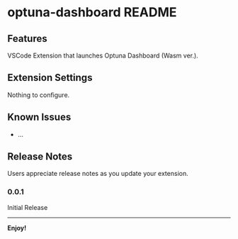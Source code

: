 # optuna-dashboard README

## Features

VSCode Extension that launches Optuna Dashboard (Wasm ver.).

## Extension Settings

Nothing to configure.

## Known Issues

* ...

## Release Notes

Users appreciate release notes as you update your extension.

### 0.0.1

Initial Release

---

**Enjoy!**
